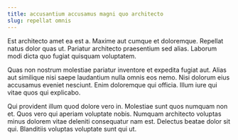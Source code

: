 ```yaml
---
title: accusantium accusamus magni quo architecto
slug: repellat omnis
---
```


Est architecto amet ea est a. Maxime aut cumque et doloremque. Repellat natus dolor quas ut. Pariatur architecto praesentium sed alias. Laborum modi dicta quo fugiat quisquam voluptatem.

Quas non nostrum molestiae pariatur inventore et expedita fugiat aut. Alias aut similique nisi saepe laudantium nulla omnis eos nemo. Nisi dolorum eius accusamus eveniet nesciunt. Enim doloremque qui officia. Illum iure qui vitae quos qui explicabo.

Qui provident illum quod dolore vero in. Molestiae sunt quos numquam non et. Quos vero qui aperiam voluptate nobis. Numquam architecto voluptas minus dolorem vitae deleniti consequatur nam est. Delectus beatae dolor sit qui. Blanditiis voluptas voluptate sunt qui ut.
